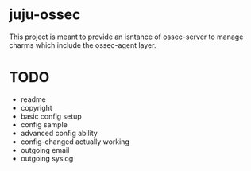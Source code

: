 # juju-ossec

This project is meant to provide an isntance of ossec-server to manage
charms which include the ossec-agent layer.

# TODO

* readme
* copyright
* basic config setup
* config sample
* advanced config ability
* config-changed actually working
* outgoing email
* outgoing syslog

